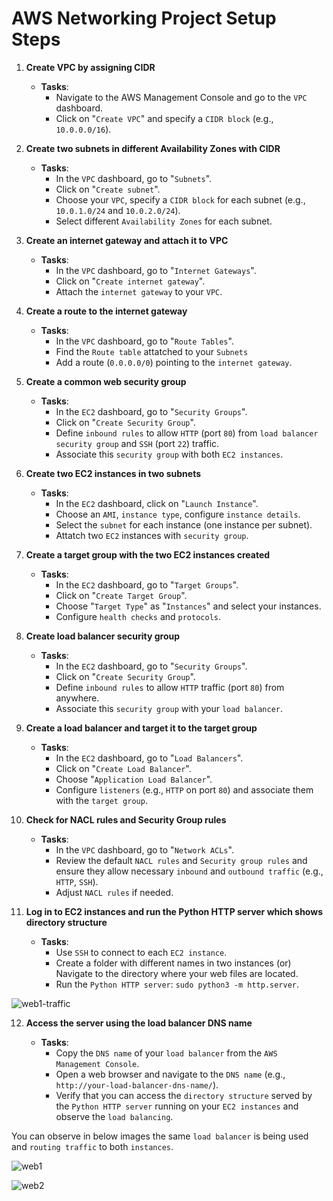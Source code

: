 # AWS Networking Project Setup Steps

1. **Create VPC by assigning CIDR**

   - **Tasks**:
     - Navigate to the AWS Management Console and go to the `VPC` dashboard.
     - Click on "`Create VPC`" and specify a `CIDR block` (e.g., `10.0.0.0/16`).

2. **Create two subnets in different Availability Zones with CIDR**

   - **Tasks**:
     - In the `VPC` dashboard, go to "`Subnets`".
     - Click on "`Create subnet`".
     - Choose your `VPC`, specify a `CIDR block` for each subnet (e.g., `10.0.1.0/24` and `10.0.2.0/24`).
     - Select different `Availability Zones` for each subnet.

3. **Create an internet gateway and attach it to VPC**

   - **Tasks**:
     - In the `VPC` dashboard, go to "`Internet Gateways`".
     - Click on "`Create internet gateway`".
     - Attach the `internet gateway` to your `VPC`.

4. **Create a route to the internet gateway**

   - **Tasks**:
     - In the `VPC` dashboard, go to "`Route Tables`".
     - Find the `Route table` attatched to your `Subnets`
     - Add a route (`0.0.0.0/0`) pointing to the `internet gateway`.

5. **Create a common web security group**

   - **Tasks**:
     - In the `EC2` dashboard, go to "`Security Groups`".
     - Click on "`Create Security Group`".
     - Define `inbound rules` to allow `HTTP` (port `80`) from `load balancer security group` and `SSH` (port `22`) traffic.
     - Associate this `security group` with both `EC2 instances`.
    
6. **Create two EC2 instances in two subnets**

   - **Tasks**:
     - In the `EC2` dashboard, click on "`Launch Instance`".
     - Choose an `AMI`, `instance type`, configure `instance details`.
     - Select the `subnet` for each instance (one instance per subnet).
     - Attatch two `EC2` instances with `security group`.

7. **Create a target group with the two EC2 instances created**

   - **Tasks**:
     - In the `EC2` dashboard, go to "`Target Groups`".
     - Click on "`Create Target Group`".
     - Choose "`Target Type`" as "`Instances`" and select your instances.
     - Configure `health checks` and `protocols`.

8. **Create load balancer security group**

   - **Tasks**:
     - In the `EC2` dashboard, go to "`Security Groups`".
     - Click on "`Create Security Group`".
     - Define `inbound rules` to allow `HTTP` traffic (port `80`) from anywhere.
     - Associate this `security group` with your `load balancer`.

9. **Create a load balancer and target it to the target group**

   - **Tasks**:
     - In the `EC2` dashboard, go to "`Load Balancers`".
     - Click on "`Create Load Balancer`".
     - Choose "`Application Load Balancer`".
     - Configure `listeners` (e.g., `HTTP` on port `80`) and associate them with the `target group`.

10. **Check for NACL rules and Security Group rules**

    - **Tasks**:
      - In the `VPC` dashboard, go to "`Network ACLs`".
      - Review the default `NACL rules` and `Security group rules` and ensure they allow necessary `inbound` and `outbound traffic` (e.g., `HTTP`, `SSH`).
      - Adjust `NACL rules` if needed.

11. **Log in to EC2 instances and run the Python HTTP server which shows directory structure**

    - **Tasks**:
      - Use `SSH` to connect to each `EC2 instance`.
      - Create a folder with different names in two instances (or) Navigate to the directory where your web files are located.
      - Run the `Python HTTP server`: ```sudo python3 -m http.server```.

   ![web1-traffic](https://github.com/user-attachments/assets/5bfbb387-f11a-4fd5-bdd5-22cfda0afe3e)


12. **Access the server using the load balancer DNS name**

    - **Tasks**:
      - Copy the `DNS name` of your `load balancer` from the `AWS Management Console`.
      - Open a web browser and navigate to the `DNS name` (e.g., `http://your-load-balancer-dns-name/`).
      - Verify that you can access the `directory structure` served by the `Python HTTP server` running on your `EC2 instances` and observe the `load balancing`.

You can observe in below images the same `load balancer` is being used and `routing traffic` to both `instances`.

![web1](https://github.com/user-attachments/assets/90ae18d4-7416-4ceb-866b-b148f91a85a4)

![web2](https://github.com/user-attachments/assets/05242115-66fb-40ac-8a1e-b11e8e3ca8dc)



